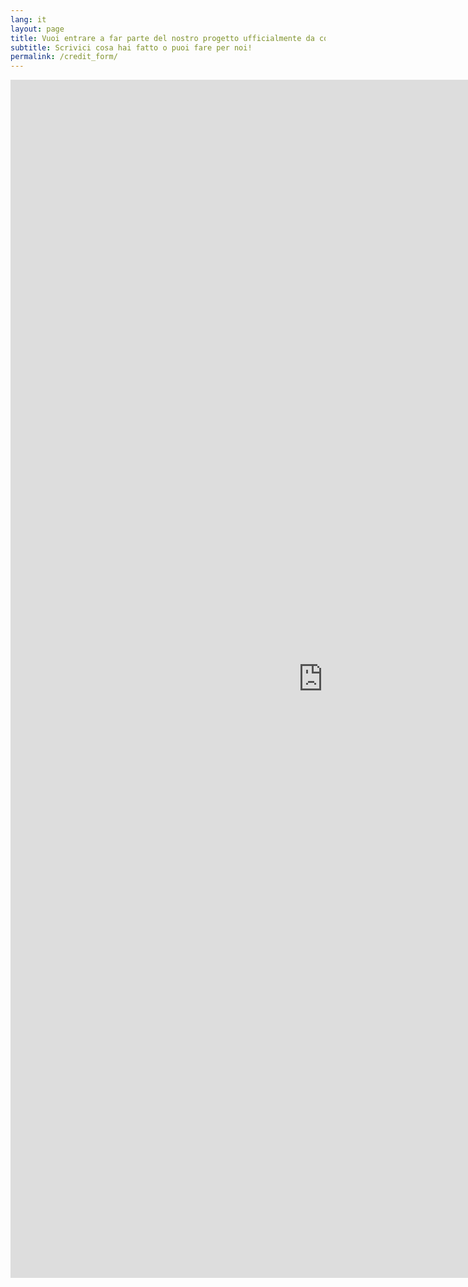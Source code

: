 ```yaml
---
lang: it
layout: page
title: Vuoi entrare a far parte del nostro progetto ufficialmente da contributor?
subtitle: Scrivici cosa hai fatto o puoi fare per noi!
permalink: /credit_form/
---
```



<iframe src="https://docs.google.com/forms/d/e/1FAIpQLSe3-S5C8aDkrmG0ftgzGVTyzVpvQdE_lo2MVrC_J2P9TauTqA/viewform?embedded=true" width="1000" height="1917" frameborder="0" marginheight="0" marginwidth="0">Caricamento…</iframe>